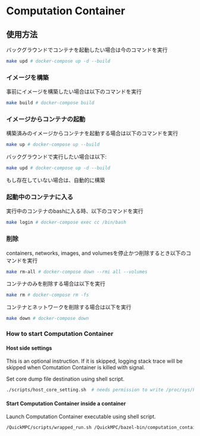 Computation Container
==========

## 使用方法
バックグラウンドでコンテナを起動したい場合は今のコマンドを実行
```bash
make upd # docker-compose up -d --build
```

### イメージを構築
事前にイメージを構築したい場合は以下のコマンドを実行
```bash
make build # docker-compose build
```

### イメージからコンテナの起動
構築済みのイメージからコンテナを起動する場合は以下のコマンドを実行
```bash
make up # docker-compose up --build
```
バックグラウンドで実行したい場合は以下:
```bash
make upd # docker-compose up -d --build
```
もし存在していない場合は、自動的に構築

### 起動中のコンテナに入る
実行中のコンテナのbashに入る時、以下のコマンドを実行
```bash
make login # docker-compose exec cc /bin/bash
```

### 削除
containers, networks, images, and volumesを停止かつ削除するとき以下のコマンドを実行
```bash
make rm-all # docker-compose down --rmi all --volumes
```
コンテナのみを削除する場合は以下を実行
```bash
make rm # docker-compose rm -fs
```

コンテナとネットワークを削除する場合は以下を実行
```bash
make down # docker-compose down
```

### How to start Computation Container

#### Host side settings

This is an optional instruction.
If it is skipped, logging stack trace will be skipped when Comutation Container is killed with signal.

Set core dump file destination using shell script.

```bash
./scripts/host_core_setting.sh  # needs permission to write /proc/sys/kernel/core_pattern
```

#### Start Computation Container inside a container

Launch Computation Container executable using shell script.

```bash
/QuickMPC/scripts/wrapped_run.sh /QuickMPC/bazel-bin/computation_container
```
